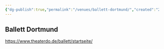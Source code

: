 ```yaml
---
{"dg-publish":true,"permalink":"/venues/ballett-dortmund/","created":"2025-05-25T12:48:37.191+02:00","updated":"2025-05-25T13:33:04.306+02:00"}
---
```


## Ballett Dortmund
https://www.theaterdo.de/ballett/startseite/